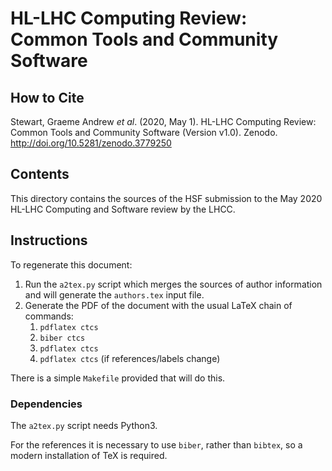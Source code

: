 # HL-LHC Computing Review: Common Tools and Community Software

## How to Cite

Stewart, Graeme Andrew *et al*. (2020, May 1). HL-LHC Computing Review: Common Tools and Community Software (Version v1.0). Zenodo. <http://doi.org/10.5281/zenodo.3779250>

## Contents

This directory contains the sources of the HSF submission to the May 2020 HL-LHC
Computing and Software review by the LHCC.

## Instructions

To regenerate this document:

1. Run the `a2tex.py` script which merges the sources of author information and
   will generate the `authors.tex` input file.
2. Generate the PDF of the document with the usual LaTeX chain of commands:
    1. `pdflatex ctcs`
    2. `biber ctcs`
    3. `pdflatex ctcs`
    4. `pdflatex ctcs` (if references/labels change)

There is a simple `Makefile` provided that will do this.

### Dependencies

The `a2tex.py` script needs Python3.

For the references it is necessary to use `biber`, rather than `bibtex`, so a
modern installation of TeX is required.
